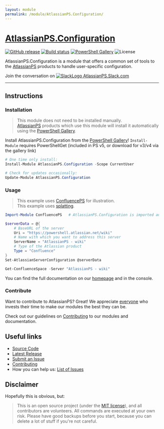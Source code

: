 ```yaml
---
layout: module
permalink: /module/AtlassianPS.Configuration/
---
```

# [AtlassianPS.Configuration](https://atlassianps.org/module/AtlassianPS.Configuration)

[![GitHub release](https://img.shields.io/github/release/AtlassianPS/AtlassianPS.Configuration.svg)](https://github.com/AtlassianPS/AtlassianPS.Configuration/releases/latest) [![Build status](https://dev.azure.com/AtlassianPS/AtlassianPS.Configuration/_apis/build/status/AtlassianPS.Configuration-Master)](https://dev.azure.com/AtlassianPS/AtlassianPS.Configuration/_build/latest?definitionId=4) [![PowerShell Gallery](https://img.shields.io/powershellgallery/dt/AtlassianPS.Configuration.svg)](https://www.powershellgallery.com/packages/AtlassianPS.Configuration) ![License](https://img.shields.io/badge/license-MIT-blue.svg)

AtlassianPS.Configuration is a module that offers a common set of tools to the [AtlassianPS] products to handle user-specific configuration.

Join the conversation on [![SlackLogo][] AtlassianPS.Slack.com](https://atlassianps.org/slack)

[SlackLogo]: https://atlassianps.org/assets/img/Slack_Mark_Web_28x28.png
<!--more-->

---

## Instructions

### Installation

> This module does not need to be installed manually.  
> [AtlassianPS] products which use this module will install it automatically using the [PowerShell Gallery].

Install AtlassianPS.Configuration from the [PowerShell Gallery]! `Install-Module` requires PowerShellGet (included in PS v5, or download for v3/v4 via the gallery link)

```powershell
# One time only install:
Install-Module AtlassianPS.Configuration -Scope CurrentUser

# Check for updates occasionally:
Update-Module AtlassianPS.Configuration
```

### Usage

> This example uses [ConfluencePS](https://atlassianps.org/docs/ConfluencePS) for illustration.  
> This example uses [splatting](https://docs.microsoft.com/en-us/powershell/module/microsoft.powershell.core/about/about_splatting).

```powershell
Import-Module ConfluencePS   # AtlassianPS.Configuration is imported automatically

$serverData = @{
    # BaseURL of the server
    Uri = "https://powershell.atlassian.net/wiki"
    # Name with which you want to address this server
    ServerName = "AtlassianPS - wiki"
    # Type of the Atlassian product
    Type = "Confluence"
}
Set-AtlassianServerConfiguration @serverData

Get-ConfluenceSpace -Server "AtlassianPS - wiki"
```

You can find the full documentation on our [homepage](https://atlassianps.org/docs/AtlassianPS.Configuration) and in the console.

### Contribute

Want to contribute to AtlassianPS? Great!
We appreciate [everyone](https://atlassianps.org/#people) who invests their time to make our modules the best they can be.

Check out our guidelines on [Contributing] to our modules and documentation.

## Useful links

* [Source Code]
* [Latest Release]
* [Submit an Issue]
* [Contributing]
* How you can help us: [List of Issues](https://github.com/AtlassianPS/AtlassianPS.Configuration/issues?q=is%3Aissue+is%3Aopen+label%3Aup-for-grabs)

## Disclaimer

Hopefully this is obvious, but:

> This is an open source project (under the [MIT license]), and all contributors are volunteers. All commands are executed at your own risk. Please have good backups before you start, because you can delete a lot of stuff if you're not careful.

<!-- reference-style links -->
  [AtlassianPS]: https://atlassianps.org/
  [PowerShell Gallery]: https://www.powershellgallery.com/
  [Source Code]: https://github.com/AtlassianPS/AtlassianPS.Configuration
  [Latest Release]: https://github.com/AtlassianPS/AtlassianPS.Configuration/releases/latest
  [Submit an Issue]: https://github.com/AtlassianPS/AtlassianPS.Configuration/issues/new
  [MIT license]: https://github.com/AtlassianPS/AtlassianPS.Configuration/blob/master/LICENSE
  [Contributing]: http://atlassianps.org/docs/Contributing

<!-- [//]: # (Sweet online markdown editor at http://dillinger.io) -->
<!-- [//]: # ("GitHub Flavored Markdown" https://help.github.com/articles/github-flavored-markdown/) -->
